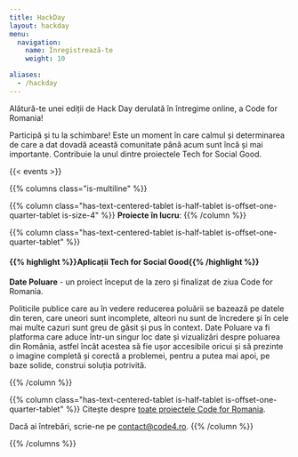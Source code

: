 ```yaml
---
title: HackDay
layout: hackday
menu:
  navigation:
    name: Înregistrează-te
    weight: 10

aliases:
  - /hackday
---
```


Alătură-te unei ediții de Hack Day derulată în întregime online, a Code for Romania!

Participă și tu la schimbare! Este un moment în care calmul și determinarea de care a dat dovadă această comunitate până acum sunt încă și mai importante. Contribuie la unul dintre proiectele Tech for Social Good. 

{{< events >}}

{{% columns class="is-multiline" %}}

{{% column class="has-text-centered-tablet is-half-tablet is-offset-one-quarter-tablet is-size-4" %}}
**Proiecte în lucru**:
{{% /column %}}

{{% column class="has-text-centered-tablet is-half-tablet is-offset-one-quarter-tablet" %}}
#### {{% highlight %}}Aplicații Tech for Social Good{{% /highlight %}}

**Date Poluare** - un proiect început de la zero și finalizat de ziua Code for Romania. 

Politicile publice care au în vedere reducerea poluării se bazează pe datele din teren, care uneori sunt incomplete, alteori nu sunt de încredere și în cele mai multe cazuri sunt greu de găsit și pus în context. Date Poluare va fi platforma care aduce într-un singur loc date și vizualizări despre poluarea din România, astfel încât acestea să fie ușor accesibile oricui și să prezinte o imagine completă și corectă a problemei, pentru a putea mai apoi, pe baze solide, construi soluția potrivită.

{{% /column %}}

{{% column class="has-text-centered-tablet is-half-tablet is-offset-one-quarter-tablet" %}}
Citește despre [toate proiectele Code for Romania](https://bit.ly/2SREoGf).

Dacă ai întrebări, scrie-ne pe [contact@code4.ro](mailto:contact@code4.ro).
{{% /column %}}

{{% /columns %}}
